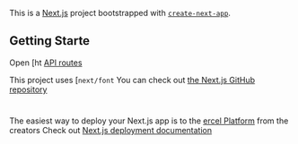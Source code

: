 This is a [Next.js](https://nextjs.org) project bootstrapped with [`create-next-app`](https://nextjs.org/docs/pages/api-reference/create-next-app).

## Getting Starte
Open [ht
[API routes](https://nextjs.org/docs/pages/building-your-pplication/routng/ap-routes)

This project uses [`next/font`
You can check out [the Next.js GitHub repository](https://github.com/vercel/next.)
#
The easiest way to deploy your Next.js app is to  the [ercel Platform](https://vercel.com/new?utm_meium=default-templat&filter=next.js&ut_ource=create-next-app&utm_campaign=create-next-app-readme) from the creators 
Check out  [Next.js deployment documentation](https://nextjs.org/docs/pages/building-your-application/deployin) 
